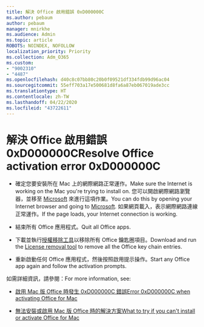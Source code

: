 ```yaml
---
title: 解決 Office 啟用錯誤 0xD000000C
ms.author: pebaum
author: pebaum
manager: mnirkhe
ms.audience: Admin
ms.topic: article
ROBOTS: NOINDEX, NOFOLLOW
localization_priority: Priority
ms.collection: Adm_O365
ms.custom:
- "9002310"
- "4487"
ms.openlocfilehash: d40c8c07bb80c20b0f09521df334fdb99d96ac04
ms.sourcegitcommit: 55eff703a17e500681d8fa6a87eb067019ade3cc
ms.translationtype: HT
ms.contentlocale: zh-TW
ms.lasthandoff: 04/22/2020
ms.locfileid: "43722611"
---
```

# <a name="resolve-office-activation-error-0xd000000c"></a><span data-ttu-id="a0df7-102">解決 Office 啟用錯誤 0xD000000C</span><span class="sxs-lookup"><span data-stu-id="a0df7-102">Resolve Office activation error 0xD000000C</span></span>

- <span data-ttu-id="a0df7-103">確定您要安裝所在 Mac 上的網際網路正常運作。</span><span class="sxs-lookup"><span data-stu-id="a0df7-103">Make sure the Internet is working on the Mac you're trying to install on.</span></span> <span data-ttu-id="a0df7-104">您可以開啟網際網路瀏覽器，並移至 [Microsoft](https://www.microsoft.com) 來進行這項作業。</span><span class="sxs-lookup"><span data-stu-id="a0df7-104">You can do this by opening your Internet browser and going to [Microsoft](https://www.microsoft.com).</span></span> <span data-ttu-id="a0df7-105">如果網頁載入，表示網際網路連線正常運作。</span><span class="sxs-lookup"><span data-stu-id="a0df7-105">If the page loads, your Internet connection is working.</span></span>

- <span data-ttu-id="a0df7-106">結束所有 Office 應用程式。</span><span class="sxs-lookup"><span data-stu-id="a0df7-106">Quit all Office apps.</span></span>

- <span data-ttu-id="a0df7-107">下載並執行[授權移除工具](https://go.microsoft.com/fwlink/?linkid=849815)以移除所有 Office 鑰匙圈項目。</span><span class="sxs-lookup"><span data-stu-id="a0df7-107">Download and run the [License removal tool](https://go.microsoft.com/fwlink/?linkid=849815) to remove all the Office key chain entries.</span></span>

- <span data-ttu-id="a0df7-108">重新啟動任何 Office 應用程式，然後按照啟用提示操作。</span><span class="sxs-lookup"><span data-stu-id="a0df7-108">Start any Office app again and follow the activation prompts.</span></span>

<span data-ttu-id="a0df7-109">如需詳細資訊，請參閱：</span><span class="sxs-lookup"><span data-stu-id="a0df7-109">For more information, see:</span></span>

- [<span data-ttu-id="a0df7-110">啟用 Mac 版 Office 時發生 0xD000000C 錯誤</span><span class="sxs-lookup"><span data-stu-id="a0df7-110">Error 0xD000000C when activating Office for Mac</span></span>](https://support.office.com/article/error-0xd000000c-when-activating-office-for-mac-da865931-4658-4829-ba2d-8133390c6d25)

- [<span data-ttu-id="a0df7-111">無法安裝或啟用 Mac 版 Office 時的解決方案</span><span class="sxs-lookup"><span data-stu-id="a0df7-111">What to try if you can't install or activate Office for Mac</span></span>](https://support.office.com/article/what-to-try-if-you-can-t-install-or-activate-office-for-mac-5efba2b4-b1e6-4e5f-bf3c-6ab945d03dea)
